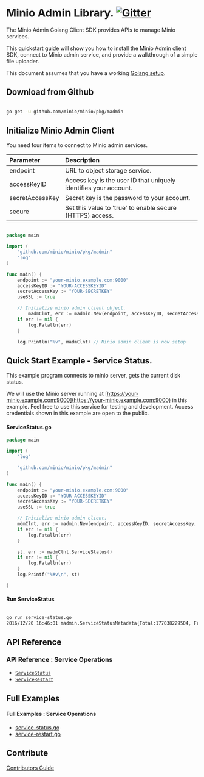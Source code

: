 # Minio Admin Library. [![Gitter](https://badges.gitter.im/Join%20Chat.svg)](https://gitter.im/Minio/minio?utm_source=badge&utm_medium=badge&utm_campaign=pr-badge&utm_content=badge)
The Minio Admin Golang Client SDK provides APIs to manage Minio services.

This quickstart guide will show you how to install the Minio Admin client SDK, connect to Minio admin service, and provide a walkthrough of a simple file uploader. 

This document assumes that you have a working [Golang setup](https://docs.minio.io/docs/how-to-install-golang).

## Download from Github

```sh

go get -u github.com/minio/minio/pkg/madmin

```

## Initialize Minio Admin Client

You need four items to connect to Minio admin services.


| Parameter  | Description|
| :---         |     :---     |
| endpoint   | URL to object storage service.   |
| accessKeyID | Access key is the user ID that uniquely identifies your account. |
| secretAccessKey | Secret key is the password to your account. |
| secure | Set this value to 'true' to enable secure (HTTPS) access. |


```go

package main

import (
	"github.com/minio/minio/pkg/madmin"
	"log"
)

func main() {
	endpoint := "your-minio.example.com:9000"
	accessKeyID := "YOUR-ACCESSKEYID"
	secretAccessKey := "YOUR-SECRETKEY"
	useSSL := true

	// Initialize minio admin client object.
        madmClnt, err := madmin.New(endpoint, accessKeyID, secretAccessKey, useSSL)
	if err != nil {
		log.Fatalln(err)
	}

	log.Println("%v", madmClnt) // Minio admin client is now setup


```

## Quick Start Example - Service Status.

This example program connects to minio server, gets the current disk status.

We will use the Minio server running at [https://your-minio.example.com:9000](https://your-minio.example.com:9000) in this example. Feel free to use this service for testing and development. Access credentials shown in this example are open to the public.

#### ServiceStatus.go

```go
package main

import (
	"log"

	"github.com/minio/minio/pkg/madmin"
)

func main() {
	endpoint := "your-minio.example.com:9000"
	accessKeyID := "YOUR-ACCESSKEYID"
	secretAccessKey := "YOUR-SECRETKEY"
	useSSL := true

	// Initialize minio admin client.
	mdmClnt, err := madmin.New(endpoint, accessKeyID, secretAccessKey, useSSL)
	if err != nil {
		log.Fatalln(err)
	}

	st, err := madmClnt.ServiceStatus()
	if err != nil {
		log.Fatalln(err)
	}
	log.Printf("%#v\n", st)

}

```

#### Run ServiceStatus

```sh

go run service-status.go
2016/12/20 16:46:01 madmin.ServiceStatusMetadata{Total:177038229504, Free:120365559808, Backend:struct { Type madmin.BackendType; OnlineDisks int; OfflineDisks int; ReadQuorum int; WriteQuorum int }{Type:1, OnlineDisks:0, OfflineDisks:0, ReadQuorum:0, WriteQuorum:0}}

```

## API Reference

### API Reference : Service Operations

* [`ServiceStatus`](./API.md#ServiceStatus)
* [`ServiceRestart`](./API.md#ServiceRestart)

## Full Examples

#### Full Examples : Service Operations

* [service-status.go](https://github.com/minio/minio/blob/master/pkg/madmin/examples/service-status.go)
* [service-restart.go](https://github.com/minio/minio/blob/master/pkg/madmin/examples/service-restart.go)

## Contribute

[Contributors Guide](https://github.com/minio/minio/blob/master/CONTRIBUTING.md)

